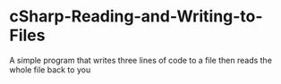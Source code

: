 # cSharp-Reading-and-Writing-to-Files
A simple program that writes three lines of code to a file then reads the whole file back to you
